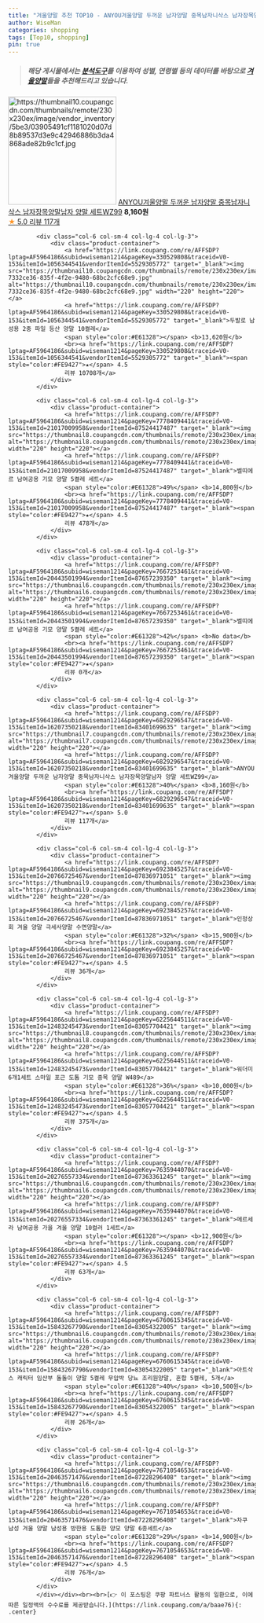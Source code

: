 ```yaml
---
title: "겨울양말 추천 TOP10 - ANYOU겨울양말 두꺼운 남자양말 중목남자니삭스 남자장목양말남자 양말 세트WZ99"
author: WiseMan
categories: shopping
tags: [Top10, shopping]
pin: true
---
```


> ##### 해당 게시물에서는 [**분석도구**](https://itemscout.io/)를 이용하여 **성별**, **연령별** 등의 데이터를 바탕으로 [**겨울양말**](https://link.coupang.com/a/baae76)들을 추천해드리고 있습니다.
<div class="container"><div class="row">
            <div class="col-6 col-sm-4 col-lg-4 col-lg-3">
                <div class="product-container">
                    <a href="https://link.coupang.com/re/AFFSDP?lptag=AF5964186&subid=wiseman1214&pageKey=6829296547&traceid=V0-153&itemId=16207350214&vendorItemId=83401699627" target="_blank"><img src="https://thumbnail10.coupangcdn.com/thumbnails/remote/230x230ex/image/vendor_inventory/5be3/03905491cf1181020d07d8b89537d3e9c42946886b3da4868ade82b9c1cf.jpg" alt="https://thumbnail10.coupangcdn.com/thumbnails/remote/230x230ex/image/vendor_inventory/5be3/03905491cf1181020d07d8b89537d3e9c42946886b3da4868ade82b9c1cf.jpg" width="220" height="220"></a>
                    <a href="https://link.coupang.com/re/AFFSDP?lptag=AF5964186&subid=wiseman1214&pageKey=6829296547&traceid=V0-153&itemId=16207350214&vendorItemId=83401699627" target="_blank">ANYOU겨울양말 두꺼운 남자양말 중목남자니삭스 남자장목양말남자 양말 세트WZ99</a>
                    <span style="color:#E61328"></span> <b>8,160원</b>
                    <br><a href="https://link.coupang.com/re/AFFSDP?lptag=AF5964186&subid=wiseman1214&pageKey=6829296547&traceid=V0-153&itemId=16207350214&vendorItemId=83401699627" target="_blank"><span style="color:#FE9427">★</span> 5.0
                    리뷰 117개</a>
                </div>
            </div>
            
            <div class="col-6 col-sm-4 col-lg-4 col-lg-3">
                <div class="product-container">
                    <a href="https://link.coupang.com/re/AFFSDP?lptag=AF5964186&subid=wiseman1214&pageKey=330529808&traceid=V0-153&itemId=1056344541&vendorItemId=5529305772" target="_blank"><img src="https://thumbnail10.coupangcdn.com/thumbnails/remote/230x230ex/image/retail/images/272739523077078-7332ce36-835f-4f2e-9480-68bc2cfc68e9.jpg" alt="https://thumbnail10.coupangcdn.com/thumbnails/remote/230x230ex/image/retail/images/272739523077078-7332ce36-835f-4f2e-9480-68bc2cfc68e9.jpg" width="220" height="220"></a>
                    <a href="https://link.coupang.com/re/AFFSDP?lptag=AF5964186&subid=wiseman1214&pageKey=330529808&traceid=V0-153&itemId=1056344541&vendorItemId=5529305772" target="_blank">두발로 남성용 2중 파일 등산 양말 10켤레</a>
                    <span style="color:#E61328"></span> <b>13,620원</b>
                    <br><a href="https://link.coupang.com/re/AFFSDP?lptag=AF5964186&subid=wiseman1214&pageKey=330529808&traceid=V0-153&itemId=1056344541&vendorItemId=5529305772" target="_blank"><span style="color:#FE9427">★</span> 4.5
                    리뷰 10708개</a>
                </div>
            </div>
            
            <div class="col-6 col-sm-4 col-lg-4 col-lg-3">
                <div class="product-container">
                    <a href="https://link.coupang.com/re/AFFSDP?lptag=AF5964186&subid=wiseman1214&pageKey=7778409441&traceid=V0-153&itemId=21017009958&vendorItemId=87524417487" target="_blank"><img src="https://thumbnail8.coupangcdn.com/thumbnails/remote/230x230ex/image/vendor_inventory/a88b/a6ce8d81210e2c8d3ca1ba45a3baa6a912a4cbb78cd055c2a88940e942f6.jpg" alt="https://thumbnail8.coupangcdn.com/thumbnails/remote/230x230ex/image/vendor_inventory/a88b/a6ce8d81210e2c8d3ca1ba45a3baa6a912a4cbb78cd055c2a88940e942f6.jpg" width="220" height="220"></a>
                    <a href="https://link.coupang.com/re/AFFSDP?lptag=AF5964186&subid=wiseman1214&pageKey=7778409441&traceid=V0-153&itemId=21017009958&vendorItemId=87524417487" target="_blank">벨띠에르 남여공용 기모 양말 5켤레 세트</a>
                    <span style="color:#E61328">49%</span> <b>14,800원</b>
                    <br><a href="https://link.coupang.com/re/AFFSDP?lptag=AF5964186&subid=wiseman1214&pageKey=7778409441&traceid=V0-153&itemId=21017009958&vendorItemId=87524417487" target="_blank"><span style="color:#FE9427">★</span> 4.5
                    리뷰 478개</a>
                </div>
            </div>
            
            <div class="col-6 col-sm-4 col-lg-4 col-lg-3">
                <div class="product-container">
                    <a href="https://link.coupang.com/re/AFFSDP?lptag=AF5964186&subid=wiseman1214&pageKey=7667253461&traceid=V0-153&itemId=20443501994&vendorItemId=87657239350" target="_blank"><img src="https://thumbnail6.coupangcdn.com/thumbnails/remote/230x230ex/image/vendor_inventory/b3c2/b941e52ffa6bee03c122a074eddfaf9300e6101790b3a4181a059bcf944a.jpg" alt="https://thumbnail6.coupangcdn.com/thumbnails/remote/230x230ex/image/vendor_inventory/b3c2/b941e52ffa6bee03c122a074eddfaf9300e6101790b3a4181a059bcf944a.jpg" width="220" height="220"></a>
                    <a href="https://link.coupang.com/re/AFFSDP?lptag=AF5964186&subid=wiseman1214&pageKey=7667253461&traceid=V0-153&itemId=20443501994&vendorItemId=87657239350" target="_blank">벨띠에르 남여공용 기모 양말 5켤레 세트</a>
                    <span style="color:#E61328">42%</span> <b>No data</b>
                    <br><a href="https://link.coupang.com/re/AFFSDP?lptag=AF5964186&subid=wiseman1214&pageKey=7667253461&traceid=V0-153&itemId=20443501994&vendorItemId=87657239350" target="_blank"><span style="color:#FE9427">★</span> 
                    리뷰 0개</a>
                </div>
            </div>
            
            <div class="col-6 col-sm-4 col-lg-4 col-lg-3">
                <div class="product-container">
                    <a href="https://link.coupang.com/re/AFFSDP?lptag=AF5964186&subid=wiseman1214&pageKey=6829296547&traceid=V0-153&itemId=16207350218&vendorItemId=83401699635" target="_blank"><img src="https://thumbnail7.coupangcdn.com/thumbnails/remote/230x230ex/image/vendor_inventory/674c/47d8068dc130905cb62541cdc9bce32463e2207eab852a65d4f234e23bc6.jpg" alt="https://thumbnail7.coupangcdn.com/thumbnails/remote/230x230ex/image/vendor_inventory/674c/47d8068dc130905cb62541cdc9bce32463e2207eab852a65d4f234e23bc6.jpg" width="220" height="220"></a>
                    <a href="https://link.coupang.com/re/AFFSDP?lptag=AF5964186&subid=wiseman1214&pageKey=6829296547&traceid=V0-153&itemId=16207350218&vendorItemId=83401699635" target="_blank">ANYOU겨울양말 두꺼운 남자양말 중목남자니삭스 남자장목양말남자 양말 세트WZ99</a>
                    <span style="color:#E61328">40%</span> <b>8,160원</b>
                    <br><a href="https://link.coupang.com/re/AFFSDP?lptag=AF5964186&subid=wiseman1214&pageKey=6829296547&traceid=V0-153&itemId=16207350218&vendorItemId=83401699635" target="_blank"><span style="color:#FE9427">★</span> 5.0
                    리뷰 117개</a>
                </div>
            </div>
            
            <div class="col-6 col-sm-4 col-lg-4 col-lg-3">
                <div class="product-container">
                    <a href="https://link.coupang.com/re/AFFSDP?lptag=AF5964186&subid=wiseman1214&pageKey=6923845257&traceid=V0-153&itemId=20766725467&vendorItemId=87836971051" target="_blank"><img src="https://thumbnail9.coupangcdn.com/thumbnails/remote/230x230ex/image/vendor_inventory/3e10/294a9c8b8f75740eb1cd53984801633fd943229e15f67108382fc8f7461e.jpg" alt="https://thumbnail9.coupangcdn.com/thumbnails/remote/230x230ex/image/vendor_inventory/3e10/294a9c8b8f75740eb1cd53984801633fd943229e15f67108382fc8f7461e.jpg" width="220" height="220"></a>
                    <a href="https://link.coupang.com/re/AFFSDP?lptag=AF5964186&subid=wiseman1214&pageKey=6923845257&traceid=V0-153&itemId=20766725467&vendorItemId=87836971051" target="_blank">인정상회 겨울 양말 극세사양말 수면양말</a>
                    <span style="color:#E61328">32%</span> <b>15,900원</b>
                    <br><a href="https://link.coupang.com/re/AFFSDP?lptag=AF5964186&subid=wiseman1214&pageKey=6923845257&traceid=V0-153&itemId=20766725467&vendorItemId=87836971051" target="_blank"><span style="color:#FE9427">★</span> 4.5
                    리뷰 36개</a>
                </div>
            </div>
            
            <div class="col-6 col-sm-4 col-lg-4 col-lg-3">
                <div class="product-container">
                    <a href="https://link.coupang.com/re/AFFSDP?lptag=AF5964186&subid=wiseman1214&pageKey=6225644511&traceid=V0-153&itemId=12483245473&vendorItemId=83057704421" target="_blank"><img src="https://thumbnail8.coupangcdn.com/thumbnails/remote/230x230ex/image/vendor_inventory/b619/a8a43a091a47d66cc27b1ffa0f34b7c83cb7dd1a127599158bec8f726767.jpg" alt="https://thumbnail8.coupangcdn.com/thumbnails/remote/230x230ex/image/vendor_inventory/b619/a8a43a091a47d66cc27b1ffa0f34b7c83cb7dd1a127599158bec8f726767.jpg" width="220" height="220"></a>
                    <a href="https://link.coupang.com/re/AFFSDP?lptag=AF5964186&subid=wiseman1214&pageKey=6225644511&traceid=V0-153&itemId=12483245473&vendorItemId=83057704421" target="_blank">워더미 6개1세트 스마일 포근 도톰 기모 중목 양말 W489</a>
                    <span style="color:#E61328">36%</span> <b>10,000원</b>
                    <br><a href="https://link.coupang.com/re/AFFSDP?lptag=AF5964186&subid=wiseman1214&pageKey=6225644511&traceid=V0-153&itemId=12483245473&vendorItemId=83057704421" target="_blank"><span style="color:#FE9427">★</span> 4.5
                    리뷰 375개</a>
                </div>
            </div>
            
            <div class="col-6 col-sm-4 col-lg-4 col-lg-3">
                <div class="product-container">
                    <a href="https://link.coupang.com/re/AFFSDP?lptag=AF5964186&subid=wiseman1214&pageKey=7635944070&traceid=V0-153&itemId=20276557334&vendorItemId=87363361245" target="_blank"><img src="https://thumbnail6.coupangcdn.com/thumbnails/remote/230x230ex/image/vendor_inventory/b4f7/45870914c8d65e44e01109588c9427f33a67b2cb8c57da0a1fd3275147d3.jpg" alt="https://thumbnail6.coupangcdn.com/thumbnails/remote/230x230ex/image/vendor_inventory/b4f7/45870914c8d65e44e01109588c9427f33a67b2cb8c57da0a1fd3275147d3.jpg" width="220" height="220"></a>
                    <a href="https://link.coupang.com/re/AFFSDP?lptag=AF5964186&subid=wiseman1214&pageKey=7635944070&traceid=V0-153&itemId=20276557334&vendorItemId=87363361245" target="_blank">메르세라 남여공용 가을 겨울 양말 10컬러 1세트</a>
                    <span style="color:#E61328"></span> <b>12,900원</b>
                    <br><a href="https://link.coupang.com/re/AFFSDP?lptag=AF5964186&subid=wiseman1214&pageKey=7635944070&traceid=V0-153&itemId=20276557334&vendorItemId=87363361245" target="_blank"><span style="color:#FE9427">★</span> 4.5
                    리뷰 63개</a>
                </div>
            </div>
            
            <div class="col-6 col-sm-4 col-lg-4 col-lg-3">
                <div class="product-container">
                    <a href="https://link.coupang.com/re/AFFSDP?lptag=AF5964186&subid=wiseman1214&pageKey=6760615345&traceid=V0-153&itemId=15843267790&vendorItemId=83054322005" target="_blank"><img src="https://thumbnail6.coupangcdn.com/thumbnails/remote/230x230ex/image/vendor_inventory/6ceb/dc607efbcaf5a371b68269c5b33ee405112907cc89486eb580cdedb6e810.jpg" alt="https://thumbnail6.coupangcdn.com/thumbnails/remote/230x230ex/image/vendor_inventory/6ceb/dc607efbcaf5a371b68269c5b33ee405112907cc89486eb580cdedb6e810.jpg" width="220" height="220"></a>
                    <a href="https://link.coupang.com/re/AFFSDP?lptag=AF5964186&subid=wiseman1214&pageKey=6760615345&traceid=V0-153&itemId=15843267790&vendorItemId=83054322005" target="_blank">아트삭스 캐릭터 임산부 돌돌이 양말 5켤레 무압박 당뇨 조리원양말, 혼합 5켤레, 5개</a>
                    <span style="color:#E61328">40%</span> <b>10,500원</b>
                    <br><a href="https://link.coupang.com/re/AFFSDP?lptag=AF5964186&subid=wiseman1214&pageKey=6760615345&traceid=V0-153&itemId=15843267790&vendorItemId=83054322005" target="_blank"><span style="color:#FE9427">★</span> 4.5
                    리뷰 26개</a>
                </div>
            </div>
            
            <div class="col-6 col-sm-4 col-lg-4 col-lg-3">
                <div class="product-container">
                    <a href="https://link.coupang.com/re/AFFSDP?lptag=AF5964186&subid=wiseman1214&pageKey=7671054653&traceid=V0-153&itemId=20463571476&vendorItemId=87228296408" target="_blank"><img src="https://thumbnail6.coupangcdn.com/thumbnails/remote/230x230ex/image/vendor_inventory/f98a/136166da1766b6fd58707f69126b970cee3cdc1b8f6316f1ae3c733c32a6.jpg" alt="https://thumbnail6.coupangcdn.com/thumbnails/remote/230x230ex/image/vendor_inventory/f98a/136166da1766b6fd58707f69126b970cee3cdc1b8f6316f1ae3c733c32a6.jpg" width="220" height="220"></a>
                    <a href="https://link.coupang.com/re/AFFSDP?lptag=AF5964186&subid=wiseman1214&pageKey=7671054653&traceid=V0-153&itemId=20463571476&vendorItemId=87228296408" target="_blank">차쿠 남성 겨울 양말 남성용 방한용 도톰한 양모 양말 6종세트</a>
                    <span style="color:#E61328">29%</span> <b>14,900원</b>
                    <br><a href="https://link.coupang.com/re/AFFSDP?lptag=AF5964186&subid=wiseman1214&pageKey=7671054653&traceid=V0-153&itemId=20463571476&vendorItemId=87228296408" target="_blank"><span style="color:#FE9427">★</span> 4.5
                    리뷰 76개</a>
                </div>
            </div>
            </div></div><br><br>[👉 이 포스팅은 쿠팡 파트너스 활동의 일환으로, 이에 따른 일정액의 수수료를 제공받습니다.](https://link.coupang.com/a/baae76){: .center}